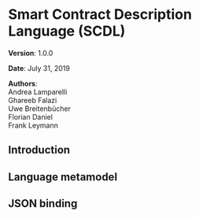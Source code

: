 # Smart Contract Description Language (SCDL)

**Version**: 1.0.0

**Date**: July 31, 2019

**Authors**:  
  Andrea Lamparelli  
  Ghareeb Falazi  
  Uwe Breitenbücher  
  Florian Daniel  
  Frank Leymann
  
## Introduction

## Language metamodel

## JSON binding
